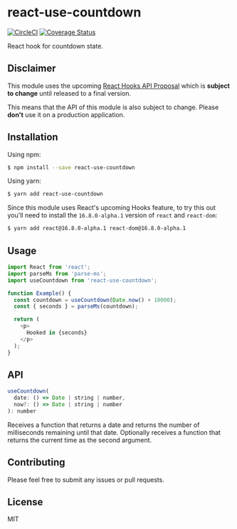 # react-use-countdown

[![CircleCI](https://circleci.com/gh/bsonntag/react-use-countdown.svg?style=svg)](https://circleci.com/gh/bsonntag/react-use-countdown)
[![Coverage Status](https://coveralls.io/repos/github/bsonntag/react-use-countdown/badge.svg?branch=master)](https://coveralls.io/github/bsonntag/react-use-countdown?branch=master)

React hook for countdown state.

## Disclaimer

This module uses the upcoming [React Hooks API Proposal](https://reactjs.org/docs/hooks-intro.html)
which is **subject to change** until released to a final version.

This means that the API of this module is also subject to change.
Please **don't** use it on a production application.

## Installation

Using npm:

```sh
$ npm install --save react-use-countdown
```

Using yarn:

```sh
$ yarn add react-use-countdown
```

Since this module uses React's upcoming Hooks feature,
to try this out you'll need to install the `16.8.0-alpha.1` version
of `react` and `react-dom`:

```sh
$ yarn add react@16.8.0-alpha.1 react-dom@16.8.0-alpha.1
```

## Usage

```js
import React from 'react';
import parseMs from 'parse-ms';
import useCountdown from 'react-use-countdown';

function Example() {
  const countdown = useCountdown(Date.now() + 10000);
  const { seconds } = parseMs(countdown);

  return (
    <p>
      Hooked in {seconds}
    </p>
  );
}
```

## API

```js
useCountdown(
  date: () => Date | string | number,
  now?: () => Date | string | number
): number
```

Receives a function that returns a date and returns the number of milliseconds remaining until that date.
Optionally receives a function that returns the current time as the second argument.

## Contributing

Please feel free to submit any issues or pull requests.

## License

MIT

